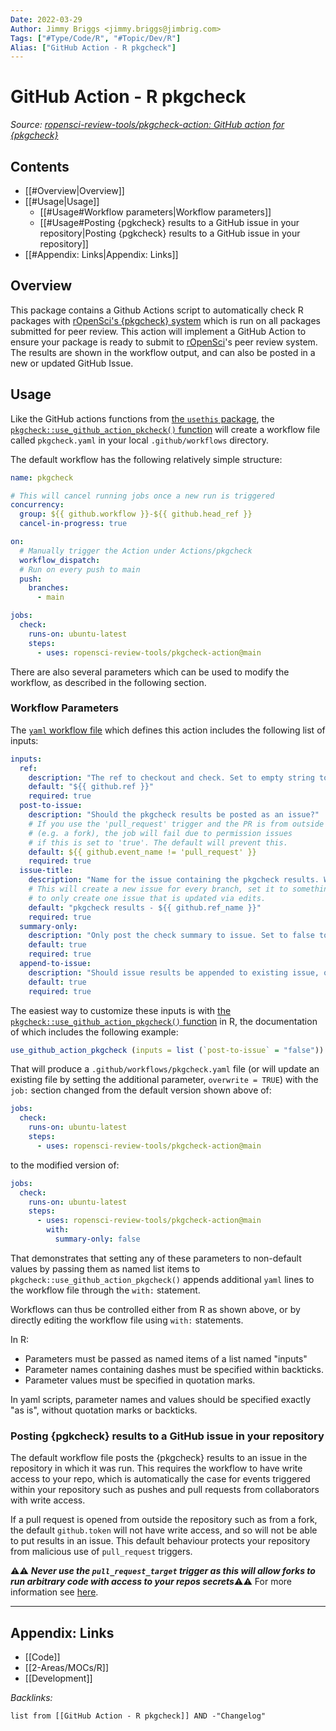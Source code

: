 ```yaml
---
Date: 2022-03-29
Author: Jimmy Briggs <jimmy.briggs@jimbrig.com>
Tags: ["#Type/Code/R", "#Topic/Dev/R"]
Alias: ["GitHub Action - R pkgcheck"]
---
```


# GitHub Action - R pkgcheck

*Source: [ropensci-review-tools/pkgcheck-action: GitHub action for {pkgcheck}](https://github.com/ropensci-review-tools/pkgcheck-action)*

## Contents

- [[#Overview|Overview]]
- [[#Usage|Usage]]
	- [[#Usage#Workflow parameters|Workflow parameters]]
	- [[#Usage#Posting {pgkcheck} results to a GitHub issue in your repository|Posting {pgkcheck} results to a GitHub issue in your repository]]
- [[#Appendix: Links|Appendix: Links]]


## Overview

This package contains a Github Actions script to automatically check R packages with [rOpenSci's {pkgcheck} system](https://docs.ropensci.org/pkgcheck/) which is run on all packages submitted for peer review. This action will implement a GitHub Action to ensure your package is ready to submit to [rOpenSci](https://ropensci.org/)'s peer review system. The results are shown in the workflow output, and can also be posted in a new or updated GitHub Issue.

## Usage

Like the GitHub actions functions from [the `usethis` package](https://usethis.r-lib.org/reference/index.html#git-and-github), the [`pkgcheck::use_github_action_pkcheck()` function](https://docs.ropensci.org/pkgcheck/reference/use_github_action_pkgcheck.html) will create a workflow file called `pkgcheck.yaml` in your local `.github/workflows` directory.

The default workflow has the following relatively simple structure:

```yaml
name: pkgcheck

# This will cancel running jobs once a new run is triggered
concurrency:
  group: ${{ github.workflow }}-${{ github.head_ref }}
  cancel-in-progress: true

on:
  # Manually trigger the Action under Actions/pkgcheck
  workflow_dispatch:
  # Run on every push to main
  push:
    branches:
      - main

jobs:
  check:
    runs-on: ubuntu-latest
    steps:
      - uses: ropensci-review-tools/pkgcheck-action@main
```

There are also several parameters which can be used to modify the workflow, as described in the following section.

### Workflow Parameters

The [`yaml` workflow file](https://github.com/ropensci-review-tools/pkgcheck-action/blob/main/action.yaml)
which defines this action includes the following list of inputs:

```yaml
inputs:
  ref:
    description: "The ref to checkout and check. Set to empty string to skip checkout."
    default: "${{ github.ref }}"
    required: true
  post-to-issue:
    description: "Should the pkgcheck results be posted as an issue?"
    # If you use the 'pull_request' trigger and the PR is from outside the repo
    # (e.g. a fork), the job will fail due to permission issues
    # if this is set to 'true'. The default will prevent this.
    default: ${{ github.event_name != 'pull_request' }}
    required: true
  issue-title:
    description: "Name for the issue containing the pkgcheck results. Will be created or updated."
    # This will create a new issue for every branch, set it to something fixed 
    # to only create one issue that is updated via edits. 
    default: "pkgcheck results - ${{ github.ref_name }}"
    required: true
  summary-only:
    description: "Only post the check summary to issue. Set to false to get the full results in the issue."
    default: true
    required: true
  append-to-issue:
    description: "Should issue results be appended to existing issue, or posted in new issues."
    default: true
    required: true
```

The easiest way to customize these inputs is with [the `pkgcheck::use_github_action_pkgcheck()` function](https://docs.ropensci.org/pkgcheck/reference/use_github_action_pkgcheck.html) in R, the documentation of which includes the following example:

```r
use_github_action_pkgcheck (inputs = list (`post-to-issue` = "false"))
```

That will produce a `.github/workflows/pkgcheck.yaml` file (or will update an existing file by setting the additional parameter, `overwrite = TRUE`) with the `job:` section changed from the default version shown above of:

```yaml
jobs: 
  check:
    runs-on: ubuntu-latest
    steps:
      - uses: ropensci-review-tools/pkgcheck-action@main
```

to the modified version of:

```yaml
jobs: 
  check:
    runs-on: ubuntu-latest
    steps:
      - uses: ropensci-review-tools/pkgcheck-action@main
        with:
          summary-only: false
```

That demonstrates that setting any of these parameters to non-default values by passing them as named list items to `pkgcheck::use_github_action_pkgcheck()` appends additional `yaml` lines to the workflow file through the `with:` statement.

Workflows can thus be controlled either from R as shown above, or by directly editing the workflow file using `with:` statements.

In R:

- Parameters must be passed as named items of a list named "inputs"
- Parameter names containing dashes must be specified within backticks.
- Parameter values must be specified in quotation marks.

In yaml scripts, parameter names and values should be specified exactly "as is", without quotation marks or backticks.

### Posting {pgkcheck} results to a GitHub issue in your repository

The default workflow file posts the {pkgcheck} results to an issue in the repository in which it was run. This requires the workflow to have write access to your repo, which is automatically the case for events triggered within your repository such as pushes and pull requests from collaborators with write access.

If a pull request is opened from outside the repository such as from a fork, the default `github.token` will not have write access, and so will not be able to put results in an issue.
This default behaviour protects your repository from malicious use of `pull_request` triggers.

:warning::warning: ***Never use the `pull_request_target` trigger as this will allow forks to run arbitrary code with access to your repos secrets***:warning::warning: For more information see [here](https://securitylab.github.com/research/github-actions-preventing-pwn-requests/).


***

## Appendix: Links

- [[Code]]
- [[2-Areas/MOCs/R]]
- [[Development]]

*Backlinks:*

```dataview
list from [[GitHub Action - R pkgcheck]] AND -"Changelog"
```